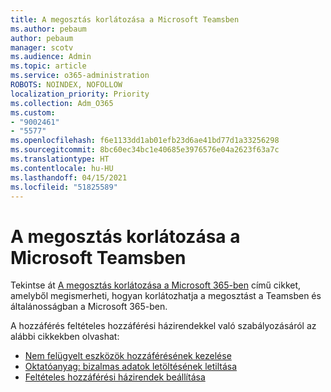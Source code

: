 ```yaml
---
title: A megosztás korlátozása a Microsoft Teamsben
ms.author: pebaum
author: pebaum
manager: scotv
ms.audience: Admin
ms.topic: article
ms.service: o365-administration
ROBOTS: NOINDEX, NOFOLLOW
localization_priority: Priority
ms.collection: Adm_O365
ms.custom:
- "9002461"
- "5577"
ms.openlocfilehash: f6e1133dd1ab01efb23d6ae41bd77d1a33256298
ms.sourcegitcommit: 8bc60ec34bc1e40685e3976576e04a2623f63a7c
ms.translationtype: HT
ms.contentlocale: hu-HU
ms.lasthandoff: 04/15/2021
ms.locfileid: "51825589"
---
```

# <a name="limit-sharing-in-microsoft-teams"></a>A megosztás korlátozása a Microsoft Teamsben

Tekintse át [A megosztás korlátozása a Microsoft 365-ben](https://docs.microsoft.com/microsoft-365/solutions/microsoft-365-limit-sharing?view=o365-worldwide) című cikket, amelyből megismerheti, hogyan korlátozhatja a megosztást a Teamsben és általánosságban a Microsoft 365-ben.

A hozzáférés feltételes hozzáférési házirendekkel való szabályozásáról az alábbi cikkekben olvashat:

- [Nem felügyelt eszközök hozzáférésének kezelése](https://docs.microsoft.com/sharepoint/control-access-from-unmanaged-devices)
- [Oktatóanyag: bizalmas adatok letöltésének letiltása](https://docs.microsoft.com/cloud-app-security/use-case-proxy-block-session-aad)
- [Feltételes hozzáférési házirendek beállítása](https://docs.microsoft.com/microsoft-365/business/set-up-conditional-access-policies?view=o365-worldwide)
